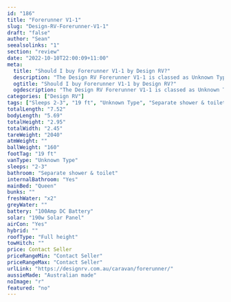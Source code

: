 ```yaml
---
id: "186"
title: "Forerunner V1-1"
slug: "Design-RV-Forerunner-V1-1"
draft: "false"
author: "Sean"
seealsolinks: "1"
section: "review"
date: "2022-10-10T22:00:09+11:00"
meta:
  title: "Should I buy Forerunner V1-1 by Design RV?"
  description: "The Design RV Forerunner V1-1 is classed as Unknown Type, and sleeps 2-3 people. It is Australian made and comes in at 19 ft. It generally has Separate shower & toilet."
  ogtitle: "Should I buy Forerunner V1-1 by Design RV?"
  ogdescription: "The Design RV Forerunner V1-1 is classed as Unknown Type, and sleeps 2-3 people. It is Australian made and comes in at 19 ft. It generally has Separate shower & toilet."
categories: ["Design RV"]
tags: ["Sleeps 2-3", "19 ft", "Unknown Type", "Separate shower & toilet", "Full height", "Price Unknown", "Australian made"]
totalLength: "7.52"
bodyLength: "5.69"
totalHeight: "2.95"
totalWidth: "2.45"
tareWeight: "2040"
atmWeight: ""
ballWeight: "160"
footTag: "19 ft"
vanType: "Unknown Type"
sleeps: "2-3"
bathroom: "Separate shower & toilet"
internalBathroom: "Yes"
mainBed: "Queen"
bunks: ""
freshWater: "x2"
greyWater: ""
battery: "100Amp DC Battery"
solar: "190w Solar Panel"
airCon: "Yes"
hybrid: ""
roofType: "Full height"
towHitch: ""
price: Contact Seller
priceRangeMin: "Contact Seller"
priceRangeMax: "Contact Seller"
urlLink: "https://designrv.com.au/caravan/forerunner/"
aussieMade: "Australian made"
noImage: "r"
featured: "no"
---
```

